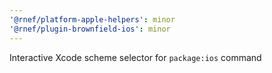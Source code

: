 ```yaml
---
'@rnef/platform-apple-helpers': minor
'@rnef/plugin-brownfield-ios': minor
---
```


Interactive Xcode scheme selector for `package:ios` command
